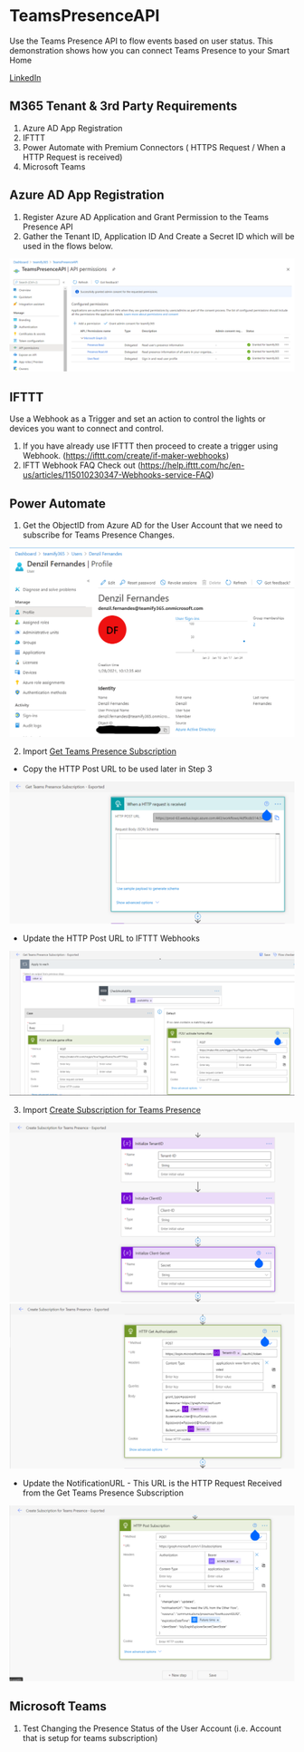 # TeamsPresenceAPI
Use the Teams Presence API to flow events based on user status. This demonstration shows how you can connect Teams Presence to your Smart Home

[LinkedIn](https://www.linkedin.com/posts/denzilfernandes_microsoft365-powerautomate-apifirst-activity-6755244173097623553-GCTN) 

## M365 Tenant & 3rd Party Requirements 
1. Azure AD App Registration
2. IFTTT 
2. Power Automate with Premium Connectors ( HTTPS Request / When a HTTP Request is received)
3. Microsoft Teams 

## Azure AD App Registration
1. Register Azure AD Application and Grant Permission to the Teams Presence API
2. Gather the Tenant ID, Application ID And Create a Secret ID which will be used in the flows below.
<img src="https://github.com/M365-DenzilFernandes/TeamsPresenceAPI/blob/main/1-AzureADAppRegistration.png" style="max-width:100%;">

## IFTTT
Use a Webhook as a Trigger and set an action to control the lights or devices you want to connect and control.
1. If you have already use IFTTT then proceed to create a trigger using Webhook. (https://ifttt.com/create/if-maker-webhooks)
2. IFTT Webhook FAQ Check out (https://help.ifttt.com/hc/en-us/articles/115010230347-Webhooks-service-FAQ)

## Power Automate
1. Get the ObjectID from Azure AD for the User Account that we need to subscribe for Teams Presence Changes.
<img src="https://github.com/M365-DenzilFernandes/TeamsPresenceAPI/blob/main/1-AzureADUserObjectID.png">

2. Import [Get Teams Presence Subscription](https://github.com/M365-DenzilFernandes/TeamsPresenceAPI/blob/main/3A0-GetTeamsPresenceSubscription-Exported_20210128160412.zip)

  * Copy the HTTP Post URL to be used later in Step 3
<img src="https://github.com/M365-DenzilFernandes/TeamsPresenceAPI/blob/main/3A1-PowerAutomate-GetTeamsPresenceSubscription-CopyHTTPRequestReceived.png" style="max-width:100%;">

 * Update the HTTP Post URL to IFTTT Webhooks
<img src="https://github.com/M365-DenzilFernandes/TeamsPresenceAPI/blob/main/3A2-PowerAutomate-GetTeamsPresenceSubscription-UpdatePostToTriggerIFTTT.png" style="max-width:100%;">

3. Import [Create Subscription for Teams Presence](https://github.com/M365-DenzilFernandes/TeamsPresenceAPI/blob/main/3B0-CreateSubscriptionforTeamsPresence-Exported_20210128160435.zip)
<img src="https://github.com/M365-DenzilFernandes/TeamsPresenceAPI/blob/main/3B1-PowerAutomate-CreateSubscriptionforTeamsPresence-UpdateUserNamePassword.png" style="max-width:100%;">
<img src="https://github.com/M365-DenzilFernandes/TeamsPresenceAPI/blob/main/3B2-PowerAutomate-CreateSubscriptionforTeamsPresence-UpdateUserNamePassword.png" style="max-width:100%;">

  * Update the NotificationURL - This URL is the HTTP Request Received from the Get Teams Presence Subscription
<img src="https://github.com/M365-DenzilFernandes/TeamsPresenceAPI/blob/main/3B3-PowerAutomate-CreateSubscriptionforTeamsPresence-UpdateNotificationUrl%2BResourceGUID.png" style="max-width:100%;">

## Microsoft Teams
1. Test Changing the Presence Status of the User Account (i.e. Account that is setup for teams subscription)
